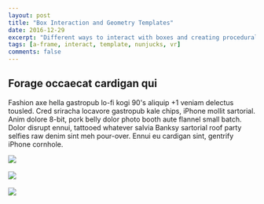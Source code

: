 ```yaml
---
layout: post
title: "Box Interaction and Geometry Templates"
date: 2016-12-29
excerpt: "Different ways to interact with boxes and creating procedural template laytouts with Nunjucks."
tags: [a-frame, interact, template, nunjucks, vr]
comments: false
---
```


<head>
    <link rel="stylesheet" type="text/css" href="{{ site.url }}/assets/css/style.css">
</head>

## Forage occaecat cardigan qui

Fashion axe hella gastropub lo-fi kogi 90's aliquip +1 veniam delectus tousled. Cred sriracha locavore gastropub kale chips, iPhone mollit sartorial. Anim dolore 8-bit, pork belly dolor photo booth aute flannel small batch. Dolor disrupt ennui, tattooed whatever salvia Banksy sartorial roof party selfies raw denim sint meh pour-over. Ennui eu cardigan sint, gentrify iPhone cornhole.

<div class="gif">
    <a href="{{ site.url }}/work/multiBox_clickChangeColor.html" target="_blank"><img src="{{ site.url }}/work/thumb/multiBox_clickChangeColor.gif"></a>
</div><br>

<div class="gif">
    <a href="{{ site.url }}/work/multiBox_hoverChangeColor.html" target="_blank"><img src="{{ site.url }}/work/thumb/multiBox_hoverChangeColor.gif"></a>
</div><br>

<div class="gif">
    <a href="{{ site.url }}/work/raycaster_returnNormal.html" target="_blank"><img src="{{ site.url }}/work/thumb/raycaster_returnNormal.gif"></a>
</div>